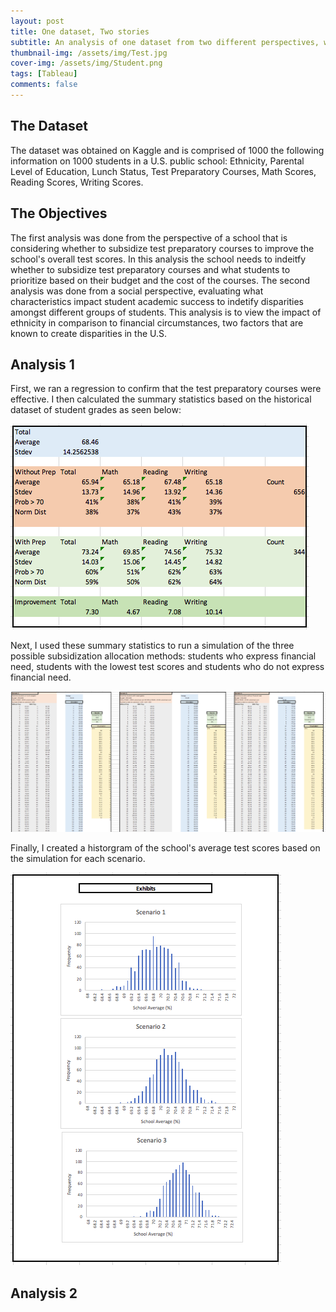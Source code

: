 ```yaml
---
layout: post
title: One dataset, Two stories
subtitle: An analysis of one dataset from two different perspectives, with two different objectives
thumbnail-img: /assets/img/Test.jpg
cover-img: /assets/img/Student.png
tags: [Tableau]
comments: false
---
```


## The Dataset 

The dataset was obtained on Kaggle and is comprised of 1000 the following information on 1000 students in a U.S. public school: Ethnicity, Parental Level of Education, Lunch Status, Test Preparatory Courses, Math Scores, Reading Scores, Writing Scores.

## The Objectives

The first analysis was done from the perspective of a school that is considering whether to subsidize test preparatory courses to improve the school's overall test scores. In this analysis the school needs to indeitfy whether to subsidize test preparatory courses and what students to prioritize based on their budget and the cost of the courses. The second analysis was done from a social perspective, evaluating what characteristics impact student academic success to indetify disparities amongst different groups of students. This analysis is to view the impact of ethnicity in comparison to financial circumstances, two factors that are known to create disparities in the U.S.

## Analysis 1

First, we ran a regression to confirm that the test preparatory courses were effective. I then calculated the summary statistics based on the historical dataset of student grades as seen below:

![Summary Statistics](/assets/img/studentstats.png)

Next, I used these summary statistics to run a simulation of the three possible subsidization allocation methods: students who express financial need, students with the lowest test scores and students who do not express financial need.

![Simulation](/assets/img/studentsim.png)

Finally, I created a historgram of the school's average test scores based on the simulation for each scenario.

![Histogram](/assets/img/studentdist.png)

## Analysis 2



